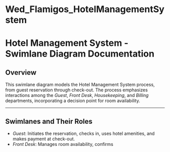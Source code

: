 # Wed_Flamigos_HotelManagementSystem
# Hotel Management System - Swimlane Diagram Documentation

## Overview
This swimlane diagram models the Hotel Management System process, from guest reservation through check-out. The process emphasizes interactions among the *Guest*, *Front Desk*, *Housekeeping*, and *Billing* departments, incorporating a decision point for room availability.

---

## Swimlanes and Their Roles

- *Guest*: Initiates the reservation, checks in, uses hotel amenities, and makes payment at check-out.
- *Front Desk*: Manages room availability, confirms
